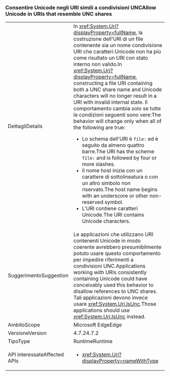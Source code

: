 ### <a name="allow-unicode-in-uris-that-resemble-unc-shares"></a><span data-ttu-id="761a0-101">Consentire Unicode negli URI simili a condivisioni UNC</span><span class="sxs-lookup"><span data-stu-id="761a0-101">Allow Unicode in URIs that resemble UNC shares</span></span>

|   |   |
|---|---|
|<span data-ttu-id="761a0-102">Dettagli</span><span class="sxs-lookup"><span data-stu-id="761a0-102">Details</span></span>|<span data-ttu-id="761a0-103">In <xref:System.Uri?displayProperty=fullName>, la costruzione dell'URI di un file contenente sia un nome condivisione URI che caratteri Unicode non ha più come risultato un URI con stato interno non valido.</span><span class="sxs-lookup"><span data-stu-id="761a0-103">In <xref:System.Uri?displayProperty=fullName>, constructing a file URI containing both a UNC share name and Unicode characters will no longer result in a URI with invalid internal state.</span></span> <span data-ttu-id="761a0-104">Il comportamento cambia solo se tutte le condizioni seguenti sono vere:</span><span class="sxs-lookup"><span data-stu-id="761a0-104">The behavior will change only when all of the following are true:</span></span><ul><li><span data-ttu-id="761a0-105">Lo schema dell'URI è <code>file:</code> ed è seguito da almeno quattro barre.</span><span class="sxs-lookup"><span data-stu-id="761a0-105">The URI has the scheme <code>file:</code> and is followed by four or more slashes.</span></span></li><li><span data-ttu-id="761a0-106">Il nome host inizia con un carattere di sottolineatura o con un altro simbolo non riservato.</span><span class="sxs-lookup"><span data-stu-id="761a0-106">The host name begins with an underscore or other non-reserved symbol.</span></span></li><li><span data-ttu-id="761a0-107">L'URI contiene caratteri Unicode.</span><span class="sxs-lookup"><span data-stu-id="761a0-107">The URI contains Unicode characters.</span></span></li></ul>|
|<span data-ttu-id="761a0-108">Suggerimento</span><span class="sxs-lookup"><span data-stu-id="761a0-108">Suggestion</span></span>|<span data-ttu-id="761a0-109">Le applicazioni che utilizzano URI contenenti Unicode in modo coerente avrebbero presumibilmente potuto usare questo comportamento per impedire riferimenti a condivisioni UNC.</span><span class="sxs-lookup"><span data-stu-id="761a0-109">Applications working with URIs consistently containing Unicode could have conceivably used this behavior to disallow references to UNC shares.</span></span> <span data-ttu-id="761a0-110">Tali applicazioni devono invece usare <xref:System.Uri.IsUnc>.</span><span class="sxs-lookup"><span data-stu-id="761a0-110">Those applications should use <xref:System.Uri.IsUnc> instead.</span></span>|
|<span data-ttu-id="761a0-111">Ambito</span><span class="sxs-lookup"><span data-stu-id="761a0-111">Scope</span></span>|<span data-ttu-id="761a0-112">Microsoft Edge</span><span class="sxs-lookup"><span data-stu-id="761a0-112">Edge</span></span>|
|<span data-ttu-id="761a0-113">Versione</span><span class="sxs-lookup"><span data-stu-id="761a0-113">Version</span></span>|<span data-ttu-id="761a0-114">4.7.2</span><span class="sxs-lookup"><span data-stu-id="761a0-114">4.7.2</span></span>|
|<span data-ttu-id="761a0-115">Tipo</span><span class="sxs-lookup"><span data-stu-id="761a0-115">Type</span></span>|<span data-ttu-id="761a0-116">Runtime</span><span class="sxs-lookup"><span data-stu-id="761a0-116">Runtime</span></span>|
|<span data-ttu-id="761a0-117">API interessate</span><span class="sxs-lookup"><span data-stu-id="761a0-117">Affected APIs</span></span>|<ul><li><xref:System.Uri?displayProperty=nameWithType></li></ul>|

